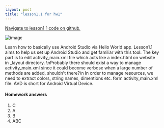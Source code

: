 ```yaml
---
layout: post
title: "lesson1.1 for hw1"
---
```


<a href="https://github.ccs.neu.edu/senyan/lesson1_1">Navigate to lesson1_1 code on github.</a>

![image](https://user-images.githubusercontent.com/77960108/132998044-3be76c0b-e7c3-4ffd-9971-7d3e6f150af7.png)

Learn how to basically use Android Studio via Hello World app. Lesson1.1 aims to help us set up Android Studio and get familiar with this tool.
The key part is to edit activity_main.xml file which acts like a index.html on website in _layout directory. \nProbably there should exist a way to manage activity_main.xml since it could become verbose when a large number of methods are added, shouldn't there?\n
In order to manage resources, we need to extract colors, string names, dimentions etc. form activity_main.xml file.
AVD is short for Android Virtual Device.

<h4> Homework answers </h4>
<ol>
  <li>C</li>
  <li>A</li>
  <li>B</li>
  <li>ABC</li>
</ol>
